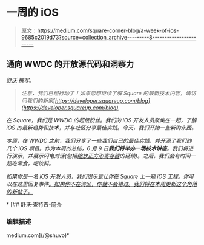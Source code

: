 # 一周的 iOS

> 原文：<https://medium.com/square-corner-blog/a-week-of-ios-9685c2019d73?source=collection_archive---------8----------------------->

## 通向 WWDC 的开放源代码和洞察力

*[*舒沃*](https://medium.com/u/b284020997e?source=post_page-----9685c2019d73--------------------------------) *撰写。**

> *注意，我们已经行动了！如果您想继续了解 Square 的最新技术内容，请访问我们的新家[https://developer.squareup.com/blog](https://developer.squareup.com/blog)*

*在 Square，我们是 WWDC 的超级粉丝。我们的 iOS 开发人员聚集在一起，了解 iOS 的最新趋势和技术，并与社区分享最佳实践。今天，我们开始一些新的东西。*

*本周，在 WWDC 之前，我们分享了一些我们自己的最佳实践，并开源了我们的几个 iOS 项目。作为本周的总结，6 月 9 日**我们将举办一场技术讲座**。我们将进行演示，并展示闪电对话(包括[缩放正方形寄存器](http://www.objc.io/issue-22/square.html)的延续)。之后，我们会有时间一起吃零食，喝饮料。*

*如果你是一名 iOS 开发人员，我们很乐意让你在 Square 上一窥 iOS 工程。你可以在这里回复事件[。如果你不在湾区，你就不会错过。我们将在本周更新这个角落的新帖子。](https://www.eventbrite.com/e/a-peek-into-ios-engineering-at-square-tickets-17163714131)*

*[](/@shuvo) [## 舒沃·查特吉-简介

### 编辑描述

medium.com](/@shuvo)*